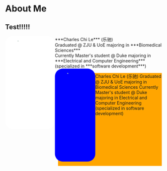 # About Me
## Test!!!!!
  <head>
    <meta charset="UTF-8">
    <meta http-equiv="X-UA-Compatible" content="IE=Edge">
    <title>about me</title>
    <style>
      .left {
      	border-radius: 25px;
        float: left;
        width: 130px;
        height: 300px;
        background-color: blue;
      }
      .right {
        background-color: orange;
        margin-left: 170px;
        height: 300px;
      }
      .photo {
        float: left;
        border-radius: 25px;
        width: 160px;
        height: 300px;
        background-color: white;
      }
    </style>
  </head>
<div class="photo">
    <figure>
        <img src="/Notebook/About/me001.jpg" style="border-radius: 150px; zoom: 18%"/>
    </figure>
</div>


</style>
***Charles Chi Le*** (乐驰)</br>
Graduated @ ZJU & UoE majoring in ***Biomedical Sciences***</br>
Currently Master's student @ Duke majoring in ***Electrical and Computer Engineering*** (specialized in ***software development***)





  <body>
    <div class="left">
    	<figure>
        <img src="/Notebook/About/me001.jpg" style="zoom:18%"/>
    </figure>
    </div>
    <div class="right">
    	<p>
Charles Chi Le (乐驰)
Graduated @ ZJU & UoE majoring in Biomedical Sciences
Currently Master's student @ Duke majoring in Electrical and Computer Engineering (specialized in software development)</p>
    </div>
  </body>
